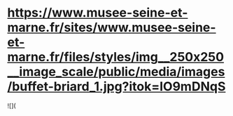 # https://www.musee-seine-et-marne.fr/sites/www.musee-seine-et-marne.fr/files/styles/img__250x250__image_scale/public/media/images/buffet-briard_1.jpg?itok=IO9mDNqS

![](
